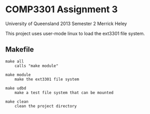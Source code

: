 COMP3301 Assignment 3
=======

University of Queensland 2013 Semester 2 
Merrick Heley

This project uses user-mode linux to load the ext3301 file system.

## Makefile ##
    make all
		calls "make module"
	
	make module
		make the ext3301 file system
		
	make udbd
		make a test file system that can be mounted
		
	make clean
		clean the project directory